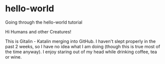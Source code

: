 # hello-world
Going through the hello-world tutorial

Hi Humans and other Creatures!

This is Gitalin - Katalin merging into GitHub. I haven't slept properly in the past 2 weeks, so I have no idea what I am doing (though this is true most of the time anyway). I enjoy staring out of my head while drinking coffee, tea or wine.
